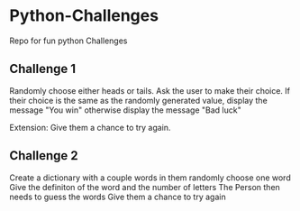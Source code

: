 # Python-Challenges
Repo for fun python Challenges

## Challenge 1
Randomly choose either heads or tails.
  Ask the user to make their choice.
  If their choice is the same as the randomly generated value, display the message "You win"
  otherwise display the message "Bad luck"

Extension: Give them a chance to try again.

## Challenge 2
Create a dictionary with a couple words in them
  randomly choose one word
  Give the definiton of the word and the number of letters
  The Person then needs to guess the words
  Give them a chance to try again
